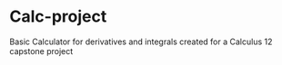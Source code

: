 # Calc-project
Basic Calculator for derivatives and integrals created for a Calculus 12 capstone project
